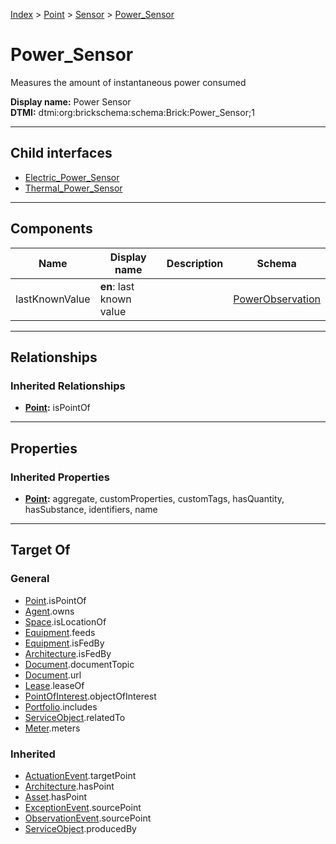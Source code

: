 [Index](../../../index.md) > [Point](../../Point.md) > [Sensor](../Sensor.md) > [Power_Sensor](#)
# Power_Sensor

Measures the amount of instantaneous power consumed


**Display name:** Power Sensor<br />
**DTMI:** dtmi:org:brickschema:schema:Brick:Power_Sensor;1

---

## Child interfaces
* [Electric_Power_Sensor](Electric-/Electric_Power_Sensor.md)
* [Thermal_Power_Sensor](Thermal-/Thermal_Power_Sensor.md)

---

## Components

|Name|Display name|Description|Schema|
|-|-|-|-|
|lastKnownValue|**en**: last known value||[PowerObservation](../../../Event/Point-/ObservationEvent/PowerObservation.md)|

---

## Relationships

### Inherited Relationships
* **[Point](../../Point.md):** isPointOf

---

## Properties

### Inherited Properties
* **[Point](../../Point.md):** aggregate, customProperties, customTags, hasQuantity, hasSubstance, identifiers, name

---

## Target Of
### General
* [Point](../../Point.md).isPointOf
* [Agent](../../../Agent/Agent.md).owns
* [Space](../../../Space/Space.md).isLocationOf
* [Equipment](../../../Asset/Equipment/Equipment.md).feeds
* [Equipment](../../../Asset/Equipment/Equipment.md).isFedBy
* [Architecture](../../../Space/Architecture/Architecture.md).isFedBy
* [Document](../../../Information/Document/Document.md).documentTopic
* [Document](../../../Information/Document/Document.md).url
* [Lease](../../../Event/Lease.md).leaseOf
* [PointOfInterest](../../../Information/PointOfInterest.md).objectOfInterest
* [Portfolio](../../../Collection/Portfolio.md).includes
* [ServiceObject](../../../Information/ServiceObject/ServiceObject.md).relatedTo
* [Meter](../../../Asset/Equipment/Meter/Meter.md).meters
### Inherited
* [ActuationEvent](../../../Event/Point-/ActuationEvent.md).targetPoint
* [Architecture](../../../Space/Architecture/Architecture.md).hasPoint
* [Asset](../../../Asset/Asset.md).hasPoint
* [ExceptionEvent](../../../Event/Point-/ExceptionEvent.md).sourcePoint
* [ObservationEvent](../../../Event/Point-/ObservationEvent/ObservationEvent.md).sourcePoint
* [ServiceObject](../../../Information/ServiceObject/ServiceObject.md).producedBy
